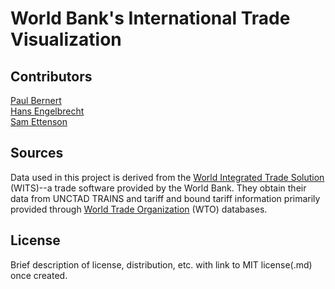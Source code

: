 # World Bank's International Trade Visualization

## Contributors
[Paul Bernert](https://www.linkedin.com/in/paulbernert/)</br>
[Hans Engelbrecht](https://github.com/Hans518)</br>
[Sam Ettenson](https://github.com/settenson23)

## Sources
Data used in this project is derived from the [World Integrated Trade Solution](https://wits.worldbank.org/Default.aspx?lang=en) (WITS)--a trade software provided by the World Bank. They obtain their data from UNCTAD TRAINS and tariff and bound tariff information primarily provided through [World Trade Organization](https://www.wto.org/) (WTO) databases.

## License
Brief description of license, distribution, etc. with link to MIT license(.md) once created.
